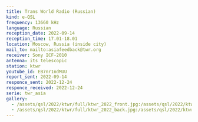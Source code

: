 ```yaml
---
title: Trans World Radio (Russian)
kind: e-QSL
frequency: 13660 kHz
language: Russian
reception_date: 2022-09-14
reception_time: 17.01-18.01
location: Moscow, Russia (inside city)
mail_to: mailto:asiafeedback@twr.org
receiver: Sony ICF-2010
antenna: its telescopic
station: ktwr
youtube_id: EB7nr1ndMUU
report_sent: 2022-09-14
responce_sent: 2022-12-24
responce_received: 2022-12-24
serie: twr_asia
gallery:
  - /assets/qsl/2022/ktwr/full/ktwr_2022_front.jpg:/assets/qsl/2022/ktwr/small/ktwr_2022_front.jpg
  - /assets/qsl/2022/ktwr/full/ktwr_2022_back.jpg:/assets/qsl/2022/ktwr/small/ktwr_2022_back.jpg
---
```

